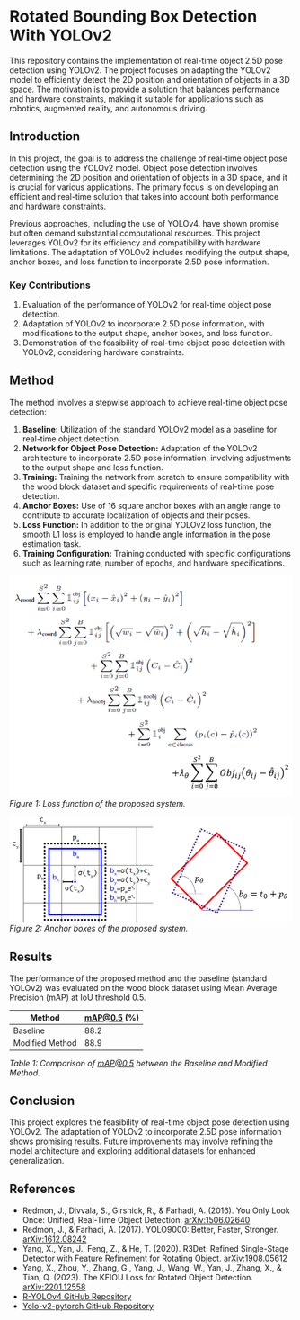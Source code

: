# Rotated Bounding Box Detection With YOLOv2

This repository contains the implementation of real-time object 2.5D pose detection using YOLOv2. The project focuses on adapting the YOLOv2 model to efficiently detect the 2D position and orientation of objects in a 3D space. The motivation is to provide a solution that balances performance and hardware constraints, making it suitable for applications such as robotics, augmented reality, and autonomous driving.

## Introduction

In this project, the goal is to address the challenge of real-time object pose detection using the YOLOv2 model. Object pose detection involves determining the 2D position and orientation of objects in a 3D space, and it is crucial for various applications. The primary focus is on developing an efficient and real-time solution that takes into account both performance and hardware constraints.

Previous approaches, including the use of YOLOv4, have shown promise but often demand substantial computational resources. This project leverages YOLOv2 for its efficiency and compatibility with hardware limitations. The adaptation of YOLOv2 includes modifying the output shape, anchor boxes, and loss function to incorporate 2.5D pose information.

### Key Contributions

1. Evaluation of the performance of YOLOv2 for real-time object pose detection.
2. Adaptation of YOLOv2 to incorporate 2.5D pose information, with modifications to the output shape, anchor boxes, and loss function.
3. Demonstration of the feasibility of real-time object pose detection with YOLOv2, considering hardware constraints.

## Method

The method involves a stepwise approach to achieve real-time object pose detection:

1. **Baseline:** Utilization of the standard YOLOv2 model as a baseline for real-time object detection.
2. **Network for Object Pose Detection:** Adaptation of the YOLOv2 architecture to incorporate 2.5D pose information, involving adjustments to the output shape and loss function.
3. **Training:** Training the network from scratch to ensure compatibility with the wood block dataset and specific requirements of real-time pose detection.
4. **Anchor Boxes:** Use of 16 square anchor boxes with an angle range to contribute to accurate localization of objects and their poses.
5. **Loss Function:** In addition to the original YOLOv2 loss function, the smooth L1 loss is employed to handle angle information in the pose estimation task.
6. **Training Configuration:** Training conducted with specific configurations such as learning rate, number of epochs, and hardware specifications.

![Loss function](images/loss.png)
*Figure 1: Loss function of the proposed system.*

![Anchor boxes](images/anchor_box.png)
*Figure 2: Anchor boxes of the proposed system.*

## Results

The performance of the proposed method and the baseline (standard YOLOv2) was evaluated on the wood block dataset using Mean Average Precision (mAP) at IoU threshold 0.5.

| Method             | mAP@0.5 (%) |
|--------------------|-------------|
| Baseline           | 88.2        |
| Modified Method    | 88.9        |

*Table 1: Comparison of mAP@0.5 between the Baseline and Modified Method.*

## Conclusion

This project explores the feasibility of real-time object pose detection using YOLOv2. The adaptation of YOLOv2 to incorporate 2.5D pose information shows promising results. Future improvements may involve refining the model architecture and exploring additional datasets for enhanced generalization.

## References

- Redmon, J., Divvala, S., Girshick, R., & Farhadi, A. (2016). You Only Look Once: Unified, Real-Time Object Detection. [arXiv:1506.02640](https://arxiv.org/abs/1506.02640)
- Redmon, J., & Farhadi, A. (2017). YOLO9000: Better, Faster, Stronger. [arXiv:1612.08242](https://arxiv.org/abs/1612.08242)
- Yang, X., Yan, J., Feng, Z., & He, T. (2020). R3Det: Refined Single-Stage Detector with Feature Refinement for Rotating Object. [arXiv:1908.05612](https://arxiv.org/abs/1908.05612)
- Yang, X., Zhou, Y., Zhang, G., Yang, J., Wang, W., Yan, J., Zhang, X., & Tian, Q. (2023). The KFIOU Loss for Rotated Object Detection. [arXiv:2201.12558](https://arxiv.org/abs/2201.12558)
- [R-YOLOv4 GitHub Repository](https://github.com/kunnnnethan/R-YOLOv4)
- [Yolo-v2-pytorch GitHub Repository](https://github.com/uvipen/Yolo-v2-pytorch)

